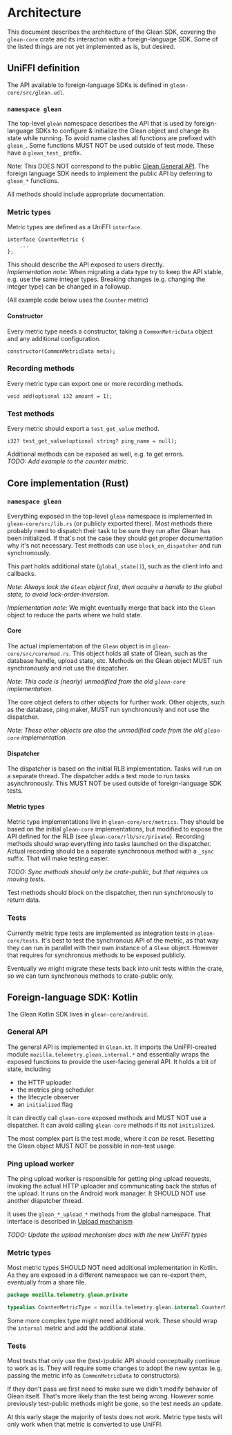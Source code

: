 # Architecture

This document describes the architecture of the Glean SDK, covering the `glean-core` crate and its interaction with a foreign-language SDK.
Some of the listed things are not yet implemented as is, but desired.

## UniFFI definition

The API available to foreign-language SDKs is defined in `glean-core/src/glean.udl`.


### `namespace glean`

The top-level `glean` namespace describes the API that is used by foreign-language SDKs to configure & initialize the Glean object and change its state while running.
To avoid name clashes all functions are prefixed with `glean_`.
Some functions MUST NOT be used outside of test mode. These have a `glean_test_` prefix.

Note: This DOES NOT correspond to the public [Glean General API](https://mozilla.github.io/glean/book/reference/general/index.html).
The foreign language SDK needs to implement the public API by deferring to `glean_*` functions.

All methods should include appropriate documentation.

### Metric types

Metric types are defined as a UniFFI `interface`.


```udl
interface CounterMetric {
	...
};
```

This should describe the API exposed to users directly.  
_Implementation note:_
When migrating a data type try to keep the API stable, e.g. use the same integer types.
Breaking changes (e.g. changing the integer type) can be changed in a followup.

(All example code below uses the `Counter` metric)

#### Constructor

Every metric type needs a constructor, taking a `CommonMetricData` object and any additional configuration.

```udl
constructor(CommonMetricData meta);
```

### Recording methods

Every metric type can export one or more recording methods.

```udl
void add(optional i32 amount = 1);
```

### Test methods

Every metric should export a `test_get_value` method.

```udl
i32? test_get_value(optional string? ping_name = null);
```

Additional methods can be exposed as well, e.g. to get errors.  
_TODO: Add example to the counter metric._

## Core implementation (Rust)

### `namespace glean`

Everything exposed in the top-level `glean` namespace is implemented in `glean-core/src/lib.rs` (or publicly exported there).
Most methods there probably need to dispatch their task to be sure they run after Glean has been initialized.
If that's not the case they should get proper documentation why it's not necessary.
Test methods can use `block_on_dispatcher` and run synchronously.

This part holds additional state (`global_state()`), such as the client info and callbacks.

_Note: Always lock the `Glean` object first, then acquire a handle to the global state, to avoid lock-order-inversion._

_Implementation note:_ We might eventually merge that back into the `Glean` object to reduce the parts where we hold state.

#### Core

The actual implementation of the `Glean` object is in `glean-core/src/core/mod.rs`.
This object holds all state of Glean, such as the database handle, upload state, etc.
Methods on the Glean object MUST run synchronously and not use the dispatcher.

_Note: This code is (nearly) unmodified from the old `glean-core` implementation._

The core object defers to other objects for further work.
Other objects, such as the database, ping maker, MUST run synchronously and not use the dispatcher.

_Note: These other objects are also the unmodified code from the old `glean-core` implementation._


#### Dispatcher

The dispatcher is based on the initial RLB implementation.
Tasks will run on a separate thread.
The dispatcher adds a test mode to run tasks asynchronously.
This MUST NOT be used outside of foreign-language SDK tests.

#### Metric types

Metric type implementations live in `glean-core/src/metrics`.
They should be based on the initial `glean-core` implementations,
but modified to expose the API defined for the RLB (see `glean-core/rlb/src/private`).
Recording methods should wrap everything into tasks launched on the dispatcher.
Actual recording should be a separate synchronous method with a `_sync` suffix.
That will make testing easier.

_TODO: Sync methods should only be crate-public, but that requires us moving tests._

Test methods should block on the dispatcher, then run synchronously to return data.

### Tests

Currently metric type tests are implemented as integration tests in `glean-core/tests`.
It's best to test the synchronous API of the metric,
as that way they can run in parallel with their own instance of a `Glean` object.
However that requires for synchronous methods to be exposed publicly.

Eventually we might migrate these tests back into unit tests within the crate, so we can turn synchronous methods to crate-public only.

## Foreign-language SDK: Kotlin

The Glean Kotlin SDK lives in `glean-core/android`.

### General API

The general API is implemented in `Glean.kt`.
It imports the UniFFI-created module `mozilla.telemetry.glean.internal.*` and essentially wraps the exposed functions to provide the user-facing general API.
It holds a bit of state, including

* the HTTP uploader
* the metrics ping scheduler
* the lifecycle observer
* an `initialized` flag

It can directly call `glean-core` exposed methods and MUST NOT use a dispatcher.
It can avoid calling `glean-core` methods if its not `initialized`.

The most complex part is the test mode, where it _can be_ reset.
Resetting the Glean object MUST NOT be possible in non-test usage.

### Ping upload worker

The ping upload worker is responsible for getting ping upload requests,
invoking the actual HTTP uploader
and communicating back the status of the upload.
It runs on the Android work manager.
It SHOULD NOT use another dispatcher thread.

It uses the `glean_*_upload_*` methods from the global namespace.
That interface is described in [Upload mechanism](https://mozilla.github.io/glean/dev/core/internal/upload.html)

_TODO: Update the upload mechanism docs with the new UniFFI types_

### Metric types
 
Most metric types SHOULD NOT need additional implementation in Kotlin.
As they are exposed in a different namespace we can re-export them, eventually from a share file.

```kotlin
package mozilla.telemetry.glean.private

typealias CounterMetricType = mozilla.telemetry.glean.internal.CounterMetric
```

Some more complex type might need additional work.
These should wrap the `internal` metric and add the additional state.

### Tests

Most tests that only use the (test-)public API should conceptually continue to work as is.
They will require some changes to adopt the new syntax (e.g. passing the metric info as `CommonMetricData` to constructors).

If they don't pass we first need to make sure we didn't modify behavior of Glean itself.
That's more likely than the test being wrong.
However some previously test-public methods might be gone,
so the test needs an update.

At this early stage the majority of tests does not work.
Metric type tests will only work when that metric is converted to use UniFFI.
